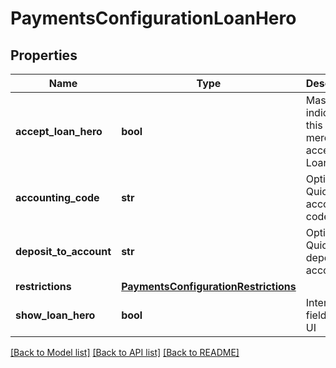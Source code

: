 # PaymentsConfigurationLoanHero

## Properties
Name | Type | Description | Notes
------------ | ------------- | ------------- | -------------
**accept_loan_hero** | **bool** | Master flag indicating this merchant accepts Loan Hero | [optional] 
**accounting_code** | **str** | Optional Quickbooks accounting code | [optional] 
**deposit_to_account** | **str** | Optional Quickbooks deposit to account | [optional] 
**restrictions** | [**PaymentsConfigurationRestrictions**](PaymentsConfigurationRestrictions.md) |  | [optional] 
**show_loan_hero** | **bool** | Internal field to aid UI | [optional] 

[[Back to Model list]](../README.md#documentation-for-models) [[Back to API list]](../README.md#documentation-for-api-endpoints) [[Back to README]](../README.md)


